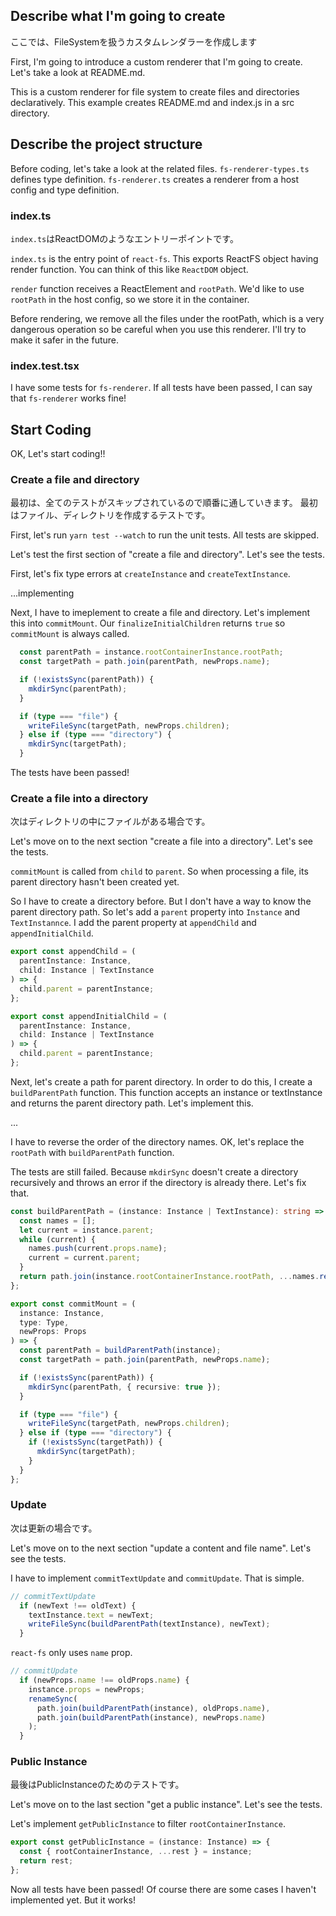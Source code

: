 ## Describe what I'm going to create

ここでは、FileSystemを扱うカスタムレンダラーを作成します

First, I'm going to introduce a custom renderer that I'm going to create.
Let's take a look at README.md.

This is a custom renderer for file system to create files and directories declaratively.
This example creates README.md and index.js in a src directory.

## Describe the project structure

Before coding, let's take a look at the related files.
`fs-renderer-types.ts` defines type definition.
`fs-renderer.ts` creates a renderer from a host config and type definition.

### index.ts

`index.ts`はReactDOMのようなエントリーポイントです。

`index.ts` is the entry point of `react-fs`.
This exports ReactFS object having render function.
You can think of this like `ReactDOM` object.

`render` function receives a ReactElement and `rootPath`.
We'd like to use `rootPath` in the host config, so we store it in the container.

Before rendering, we remove all the files under the rootPath, which is a very dangerous operation so be careful when you use this renderer.
I'll try to make it safer in the future.

### index.test.tsx

I have some tests for `fs-renderer`.
If all tests have been passed, I can say that `fs-renderer` works fine!

## Start Coding

OK, Let's start coding!!

### Create a file and directory

最初は、全てのテストがスキップされているので順番に通していきます。
最初はファイル、ディレクトリを作成するテストです。

First, let's run `yarn test --watch` to run the unit tests.
All tests are skipped.

Let's test the first section of "create a file and directory". Let's see the tests.

First, let's fix type errors at `createInstance` and `createTextInstance`.

...implementing

Next, I have to imeplement to create a file and directory.
Let's implement this into `commitMount`.
Our `finalizeInitialChildren` returns `true` so `commitMount` is always called.

```ts
  const parentPath = instance.rootContainerInstance.rootPath;
  const targetPath = path.join(parentPath, newProps.name);

  if (!existsSync(parentPath)) {
    mkdirSync(parentPath);
  }

  if (type === "file") {
    writeFileSync(targetPath, newProps.children);
  } else if (type === "directory") {
    mkdirSync(targetPath);
  }
```

The tests have been passed!

### Create a file into a directory

次はディレクトリの中にファイルがある場合です。

Let's move on to the next section "create a file into a directory". Let's see the tests.

`commitMount` is called from `child` to `parent`.
So when processing a file, its parent directory hasn't been created yet.

So I have to create a directory before.
But I don't have a way to know the parent directory path.
So let's add a `parent` property into `Instance` and `TextInstannce`.
I add the parent property at `appendChild` and `appendInitialChild`.

```ts
export const appendChild = (
  parentInstance: Instance,
  child: Instance | TextInstance
) => {
  child.parent = parentInstance;
};

export const appendInitialChild = (
  parentInstance: Instance,
  child: Instance | TextInstance
) => {
  child.parent = parentInstance;
};
```

Next, let's create a path for parent directory.
In order to do this, I create a `buildParentPath` function.
This function accepts an instance or textInstance and returns the parent directory path.
Let's implement this.

...

I have to reverse the order of the directory names.
OK, let's replace the `rootPath` with `buildParentPath` function.

The tests are still failed.
Because `mkdirSync` doesn't create a directory recursively and throws an error if the directory is already there.
Let's fix that.

```ts
const buildParentPath = (instance: Instance | TextInstance): string => {
  const names = [];
  let current = instance.parent;
  while (current) {
    names.push(current.props.name);
    current = current.parent;
  }
  return path.join(instance.rootContainerInstance.rootPath, ...names.reverse());
};

export const commitMount = (
  instance: Instance,
  type: Type,
  newProps: Props
) => {
  const parentPath = buildParentPath(instance);
  const targetPath = path.join(parentPath, newProps.name);

  if (!existsSync(parentPath)) {
    mkdirSync(parentPath, { recursive: true });
  }

  if (type === "file") {
    writeFileSync(targetPath, newProps.children);
  } else if (type === "directory") {
    if (!existsSync(targetPath)) {
      mkdirSync(targetPath);
    }
  }
};
```

### Update

次は更新の場合です。

Let's move on to the next section "update a content and file name". Let's see the tests.

I have to implement `commitTextUpdate` and `commitUpdate`.
That is simple.

```ts
// commitTextUpdate
  if (newText !== oldText) {
    textInstance.text = newText;
    writeFileSync(buildParentPath(textInstance), newText);
  }
```

`react-fs` only uses `name` prop.

```ts
// commitUpdate
  if (newProps.name !== oldProps.name) {
    instance.props = newProps;
    renameSync(
      path.join(buildParentPath(instance), oldProps.name),
      path.join(buildParentPath(instance), newProps.name)
    );
  }
```

### Public Instance

最後はPublicInstanceのためのテストです。

Let's move on to the last section "get a public instance". Let's see the tests.

Let's implement `getPublicInstance` to filter `rootContainerInstance`.

```ts
export const getPublicInstance = (instance: Instance) => {
  const { rootContainerInstance, ...rest } = instance;
  return rest;
};
```

Now all tests have been passed!
Of course there are some cases I haven't implemented yet.
But it works!

